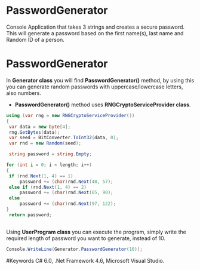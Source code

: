 # PasswordGenerator
Console Application that takes 3 strings and creates a secure password.
 This will generate a password based on the first name(s), last name and Random ID of a person.

# PasswordGenerator

In **Generator class** you will find **PasswordGenerator()** method, by using this you can generate random passwords with uppercase/lowercase letters, also numbers.
- **PasswordGenerator()** method uses **RNGCryptoServiceProvider class**.

```C#
using (var rng = new RNGCryptoServiceProvider())
{
 var data = new byte[4];
 rng.GetBytes(data);
 var seed = BitConverter.ToInt32(data, 0);
 var rnd = new Random(seed);

 string password = string.Empty;

for (int i = 0; i < length; i++)
{
 if (rnd.Next(1, 4) == 1)
     password += (char)rnd.Next(48, 57);
 else if (rnd.Next(1, 4) == 2)
     password += (char)rnd.Next(65, 90);
 else
     password += (char)rnd.Next(97, 122);
}
 return password;
              
```

Using **UserProgram class** you can execute the program, simply write the required length of password you want to generate, instead of 10. 

```C# 
Console.WriteLine(Generator.PasswordGenerator(10));
```

#Keywords
C# 6.0, .Net Framework 4.6, Microsoft Visual Studio.




